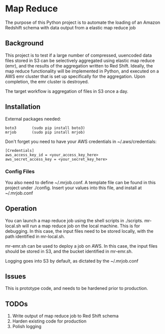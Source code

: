 # Map Reduce
The purpose of this Python project is to automate the loading of an Amazon Redshift schema with data output from a elastic map reduce job

## Background
This project is to test if a large number of compressed, uuencoded data files stored in S3 can be selectively aggregated using elastic map reduce (emr), and the results of the aggregation written to Red Shift.
Ideally, the map reduce functionality will be implemented in Python, and executed on a AWS emr cluster that is set up specifically for the aggregation. Upon completion, the emr cluster is destroyed.

The target workflow is aggregation of files in S3 once a day.

## Installation
External packages needed:
```
boto3		(sudo pip install boto3)
mrjob       (sudo pip install mrjob)
```

Don't forget you need to have your AWS credentials in ~/.aws/credentials:
```
[Credentials]
aws_access_key_id = <your_access_key_here>
aws_secret_access_key = <your_secret_key_here>
```

### Config Files
You also need to define ~/.mrjob.conf. A template file can be found in this project under ./config. Insert your values into this file, and install at ~/.mrjob.conf

## Operation
You can launch a map reduce job using the shell scripts in ./scripts. mr-local.sh will run a map reduce job on the local machine. This is for debugging. In this case, the input files
need to be stored locally, with the path identified in mr-local.sh.

mr-emr.sh can be used to deploy a job on AWS. In this case, the input files should be stored in S3, and the bucket identified in mr-emr.sh.

Logging goes into S3 by default, as dictated by the ~/.mrjob.conf

## Issues
This is prototype code, and needs to be hardened prior to production. 

## TODOs
1. Write output of map reduce job to Red Shift schema
2. Harden existing code for production
3. Polish logging
